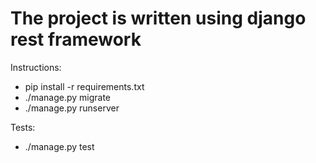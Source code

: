 
# The project is written using django rest framework

Instructions:
  - pip install -r requirements.txt
  - ./manage.py migrate
  - ./manage.py runserver

Tests:
  - ./manage.py test 
